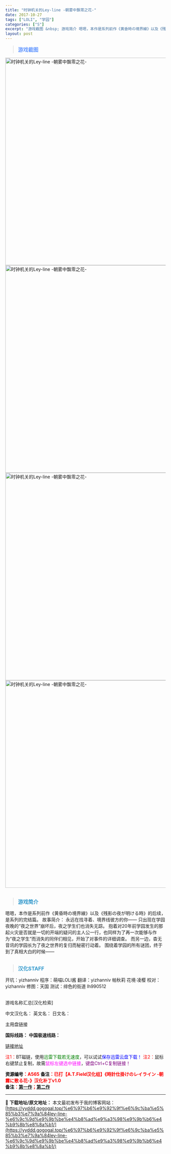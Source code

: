 ```yaml
---
title: "时钟机关的Ley-line -朝雾中飘零之花-"
date: 2017-10-27
tags: ["LOLI", "学园"]
categories: ["S"]
excerpt: "游戏截图 &nbsp; 游戏简介 嗯嗯，本作是系列前作《黄昏時の境界線》以及《残影の夜が明ける時》的后续，是系列的完结篇。 故事简介： 永远在找寻着、境界线彼方的你—— 只出现在学园夜晚的“夜之世界”崩坏后，夜之学生们也消失无踪。 抱着对20年前学园发生的那起火灾是否就是一切的开端的疑问的主人公一行&hellip;"
layout: post
---
```


<div>
<blockquote><b><span style="font-size: 12pt; color: #6699ff;">游戏截图</span></b></blockquote>
<div><img title="点击放大" src="https://yyddd.gogogal.top/wp-content/uploads/2025/04/20250430_6811fb5cccdfa.webp" alt="时钟机关的Ley-line -朝雾中飘零之花-" width="650" /></div>
<div><img title="点击放大" src="https://yyddd.gogogal.top/wp-content/uploads/2025/04/20250430_6811fb5e3f20e.webp" alt="时钟机关的Ley-line -朝雾中飘零之花-" width="650" /></div>
<div><img title="点击放大" src="https://yyddd.gogogal.top/wp-content/uploads/2025/04/20250430_6811fb6102c74.webp" alt="时钟机关的Ley-line -朝雾中飘零之花-" width="650" /></div>
<div><img title="点击放大" src="https://yyddd.gogogal.top/wp-content/uploads/2025/04/20250430_6811fb640859d.webp" alt="时钟机关的Ley-line -朝雾中飘零之花-" width="650" /></div>
&nbsp;
<blockquote><b><span style="font-size: 12pt; color: #3399cc;">游戏简介</span></b></blockquote>
<div>嗯嗯，本作是系列前作《黄昏時の境界線》以及《残影の夜が明ける時》的后续，是系列的完结篇。
故事简介：
永远在找寻着、境界线彼方的你——
只出现在学园夜晚的“夜之世界”崩坏后，夜之学生们也消失无踪。
抱着对20年前学园发生的那起火灾是否就是一切的开端的疑问的主人公一行，也同样为了再一次能够与作为“夜之学生”而消失的同伴们相见，开始了对事件的详细调查。
而另一边，杳无音讯的学园长为了夜之世界的复归而秘密行动着。
围绕着学园的所有谜团，终于到了真相大白的时候——</div>
&nbsp;
<blockquote><b><span style="font-size: 12pt; color: #3399cc;">汉化STAFF</span></b></blockquote>
<div>开坑：yizhanniv
程序：萌喵LOLI酱
翻译：yizhanniv 帕秋莉 花境·凌樱
校对：yizhanniv
修图：天国
测试：绯色的街道 lh990512</div>
&nbsp;

游戏名称汇总[汉化检索]

中文汉化名：
英文名：
日文名：

</div>
<div class="panel panel-primary">
<div class="panel-heading">主用盘链接</div>
<div class="panel-body">

<b>国际线路：</b>
<b>中国极速线路：</b>

<!--wechatfans start-->

<a href="https://pan.xunlei.com/s/VOSNWW4wmXhBb_BIKM58LrMHA1?pwd=zisy#">链接地址</a>

<!--wechatfans end-->
<span style="color: #ff0000;">注1：</span>BT磁链，使用<span style="color: #008000;">迅雷下载若无速度</span>，可以试试<span style="color: #0000ff;">保存迅雷云盘下载！</span>
<span style="color: #ff0000;">注2：</span>鼠标右键禁止复制，故需<span style="color: #ff00ff;">鼠标左键选中链接</span>，<span style="color: #800080;">键盘Ctrl+C复制链接！</span>

</div>
<div class="panel-footer"><span style="color: #ff0000;"><b><span style="color: #000000;">资源编号</span>：A565</b></span>
<span style="color: #ff0000;"><span style="color: #ff0000;"><b><span style="color: #000000;">备注</span>：已打【A.T.Field汉化组】《時計仕掛けのレイライン -朝霧に散る花-》汉化补丁v1.0</b></span></span>
<div><span style="color: #ff0000;"><b><span style="color: #000000;">备注</span>：<a href="https://yyddd.gogogal.top/%e6%97%b6%e9%92%9f%e6%9c%ba%e5%85%b3%e7%9a%84ley-line-%e9%bb%84%e6%98%8f%e6%97%b6%e7%9a%84%e5%a2%83%e7%95%8c%e7%ba%bf/" target="_blank" rel="noopener">第一作</a>；<a href="https://yyddd.gogogal.top/%e6%97%b6%e9%92%9f%e6%9c%ba%e5%85%b3%e7%9a%84ley-line-%e6%ae%8b%e5%bd%b1%e4%b9%8b%e5%a4%9c%e5%b0%86%e6%98%8e%e6%97%b6/" target="_blank" rel="noopener">第二作</a></b></span></div>
</div>
</div>

---
📖 **下载地址/原文地址：** 本文最初发布于我的博客网站：[https://yyddd.gogogal.top/%e6%97%b6%e9%92%9f%e6%9c%ba%e5%85%b3%e7%9a%84ley-line-%e6%9c%9d%e9%9b%be%e4%b8%ad%e9%a3%98%e9%9b%b6%e4%b9%8b%e8%8a%b1/](https://yyddd.gogogal.top/%e6%97%b6%e9%92%9f%e6%9c%ba%e5%85%b3%e7%9a%84ley-line-%e6%9c%9d%e9%9b%be%e4%b8%ad%e9%a3%98%e9%9b%b6%e4%b9%8b%e8%8a%b1/)
